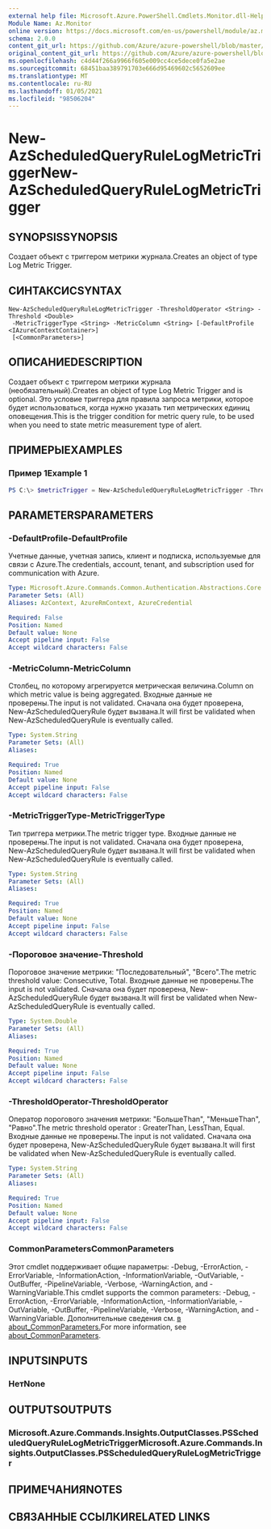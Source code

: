 ```yaml
---
external help file: Microsoft.Azure.PowerShell.Cmdlets.Monitor.dll-Help.xml
Module Name: Az.Monitor
online version: https://docs.microsoft.com/en-us/powershell/module/az.monitor/new-azscheduledqueryrulelogmetrictrigger
schema: 2.0.0
content_git_url: https://github.com/Azure/azure-powershell/blob/master/src/Monitor/Monitor/help/New-AzScheduledQueryRuleLogMetricTrigger.md
original_content_git_url: https://github.com/Azure/azure-powershell/blob/master/src/Monitor/Monitor/help/New-AzScheduledQueryRuleLogMetricTrigger.md
ms.openlocfilehash: c4d44f266a9966f605e009cc4ce5dece0fa5e2ae
ms.sourcegitcommit: 68451baa389791703e666d95469602c5652609ee
ms.translationtype: MT
ms.contentlocale: ru-RU
ms.lasthandoff: 01/05/2021
ms.locfileid: "98506204"
---
```

# <span data-ttu-id="3ba89-101">New-AzScheduledQueryRuleLogMetricTrigger</span><span class="sxs-lookup"><span data-stu-id="3ba89-101">New-AzScheduledQueryRuleLogMetricTrigger</span></span>

## <span data-ttu-id="3ba89-102">SYNOPSIS</span><span class="sxs-lookup"><span data-stu-id="3ba89-102">SYNOPSIS</span></span>
<span data-ttu-id="3ba89-103">Создает объект с триггером метрики журнала.</span><span class="sxs-lookup"><span data-stu-id="3ba89-103">Creates an object of type Log Metric Trigger.</span></span>

## <span data-ttu-id="3ba89-104">СИНТАКСИС</span><span class="sxs-lookup"><span data-stu-id="3ba89-104">SYNTAX</span></span>

```
New-AzScheduledQueryRuleLogMetricTrigger -ThresholdOperator <String> -Threshold <Double>
 -MetricTriggerType <String> -MetricColumn <String> [-DefaultProfile <IAzureContextContainer>]
 [<CommonParameters>]
```

## <span data-ttu-id="3ba89-105">ОПИСАНИЕ</span><span class="sxs-lookup"><span data-stu-id="3ba89-105">DESCRIPTION</span></span>
<span data-ttu-id="3ba89-106">Создает объект с триггером метрики журнала (необязательный).</span><span class="sxs-lookup"><span data-stu-id="3ba89-106">Creates an object of type Log Metric Trigger and is optional.</span></span>
<span data-ttu-id="3ba89-107">Это условие триггера для правила запроса метрики, которое будет использоваться, когда нужно указать тип метрических единиц оповещения.</span><span class="sxs-lookup"><span data-stu-id="3ba89-107">This is the trigger condition for metric query rule, to be used when you need to state metric measurement type of alert.</span></span>

## <span data-ttu-id="3ba89-108">ПРИМЕРЫ</span><span class="sxs-lookup"><span data-stu-id="3ba89-108">EXAMPLES</span></span>

### <span data-ttu-id="3ba89-109">Пример 1</span><span class="sxs-lookup"><span data-stu-id="3ba89-109">Example 1</span></span>
```powershell
PS C:\> $metricTrigger = New-AzScheduledQueryRuleLogMetricTrigger -ThresholdOperator "GreaterThan" -Threshold 5 -MetricTriggerType "Consecutive" -MetricColumn "Computer"
```

## <span data-ttu-id="3ba89-110">PARAMETERS</span><span class="sxs-lookup"><span data-stu-id="3ba89-110">PARAMETERS</span></span>

### <span data-ttu-id="3ba89-111">-DefaultProfile</span><span class="sxs-lookup"><span data-stu-id="3ba89-111">-DefaultProfile</span></span>
<span data-ttu-id="3ba89-112">Учетные данные, учетная запись, клиент и подписка, используемые для связи с Azure.</span><span class="sxs-lookup"><span data-stu-id="3ba89-112">The credentials, account, tenant, and subscription used for communication with Azure.</span></span>

```yaml
Type: Microsoft.Azure.Commands.Common.Authentication.Abstractions.Core.IAzureContextContainer
Parameter Sets: (All)
Aliases: AzContext, AzureRmContext, AzureCredential

Required: False
Position: Named
Default value: None
Accept pipeline input: False
Accept wildcard characters: False
```

### <span data-ttu-id="3ba89-113">-MetricColumn</span><span class="sxs-lookup"><span data-stu-id="3ba89-113">-MetricColumn</span></span>
<span data-ttu-id="3ba89-114">Столбец, по которому агрегируется метрическая величина.</span><span class="sxs-lookup"><span data-stu-id="3ba89-114">Column on which metric value is being aggregated.</span></span>
<span data-ttu-id="3ba89-115">Входные данные не проверены.</span><span class="sxs-lookup"><span data-stu-id="3ba89-115">The input is not validated.</span></span> <span data-ttu-id="3ba89-116">Сначала она будет проверена, New-AzScheduledQueryRule будет вызвана.</span><span class="sxs-lookup"><span data-stu-id="3ba89-116">It will first be validated when New-AzScheduledQueryRule is eventually called.</span></span>

```yaml
Type: System.String
Parameter Sets: (All)
Aliases:

Required: True
Position: Named
Default value: None
Accept pipeline input: False
Accept wildcard characters: False
```

### <span data-ttu-id="3ba89-117">-MetricTriggerType</span><span class="sxs-lookup"><span data-stu-id="3ba89-117">-MetricTriggerType</span></span>
<span data-ttu-id="3ba89-118">Тип триггера метрики.</span><span class="sxs-lookup"><span data-stu-id="3ba89-118">The metric trigger type.</span></span>
<span data-ttu-id="3ba89-119">Входные данные не проверены.</span><span class="sxs-lookup"><span data-stu-id="3ba89-119">The input is not validated.</span></span> <span data-ttu-id="3ba89-120">Сначала она будет проверена, New-AzScheduledQueryRule будет вызвана.</span><span class="sxs-lookup"><span data-stu-id="3ba89-120">It will first be validated when New-AzScheduledQueryRule is eventually called.</span></span>

```yaml
Type: System.String
Parameter Sets: (All)
Aliases:

Required: True
Position: Named
Default value: None
Accept pipeline input: False
Accept wildcard characters: False
```

### <span data-ttu-id="3ba89-121">-Пороговое значение</span><span class="sxs-lookup"><span data-stu-id="3ba89-121">-Threshold</span></span>
<span data-ttu-id="3ba89-122">Пороговое значение метрики: "Последовательный", "Всего".</span><span class="sxs-lookup"><span data-stu-id="3ba89-122">The metric threshold value: Consecutive, Total.</span></span>
<span data-ttu-id="3ba89-123">Входные данные не проверены.</span><span class="sxs-lookup"><span data-stu-id="3ba89-123">The input is not validated.</span></span> <span data-ttu-id="3ba89-124">Сначала она будет проверена, New-AzScheduledQueryRule будет вызвана.</span><span class="sxs-lookup"><span data-stu-id="3ba89-124">It will first be validated when New-AzScheduledQueryRule is eventually called.</span></span>

```yaml
Type: System.Double
Parameter Sets: (All)
Aliases:

Required: True
Position: Named
Default value: None
Accept pipeline input: False
Accept wildcard characters: False
```

### <span data-ttu-id="3ba89-125">-ThresholdOperator</span><span class="sxs-lookup"><span data-stu-id="3ba89-125">-ThresholdOperator</span></span>
<span data-ttu-id="3ba89-126">Оператор порогового значения метрики: "БольшеThan", "МеньшеThan", "Равно".</span><span class="sxs-lookup"><span data-stu-id="3ba89-126">The metric threshold operator : GreaterThan, LessThan, Equal.</span></span>
<span data-ttu-id="3ba89-127">Входные данные не проверены.</span><span class="sxs-lookup"><span data-stu-id="3ba89-127">The input is not validated.</span></span> <span data-ttu-id="3ba89-128">Сначала она будет проверена, New-AzScheduledQueryRule будет вызвана.</span><span class="sxs-lookup"><span data-stu-id="3ba89-128">It will first be validated when New-AzScheduledQueryRule is eventually called.</span></span>

```yaml
Type: System.String
Parameter Sets: (All)
Aliases:

Required: True
Position: Named
Default value: None
Accept pipeline input: False
Accept wildcard characters: False
```

### <span data-ttu-id="3ba89-129">CommonParameters</span><span class="sxs-lookup"><span data-stu-id="3ba89-129">CommonParameters</span></span>
<span data-ttu-id="3ba89-130">Этот cmdlet поддерживает общие параметры: -Debug, -ErrorAction, -ErrorVariable, -InformationAction, -InformationVariable, -OutVariable, -OutBuffer, -PipelineVariable, -Verbose, -WarningAction, and -WarningVariable.</span><span class="sxs-lookup"><span data-stu-id="3ba89-130">This cmdlet supports the common parameters: -Debug, -ErrorAction, -ErrorVariable, -InformationAction, -InformationVariable, -OutVariable, -OutBuffer, -PipelineVariable, -Verbose, -WarningAction, and -WarningVariable.</span></span> <span data-ttu-id="3ba89-131">Дополнительные сведения см. [в about_CommonParameters.](http://go.microsoft.com/fwlink/?LinkID=113216)</span><span class="sxs-lookup"><span data-stu-id="3ba89-131">For more information, see [about_CommonParameters](http://go.microsoft.com/fwlink/?LinkID=113216).</span></span>

## <span data-ttu-id="3ba89-132">INPUTS</span><span class="sxs-lookup"><span data-stu-id="3ba89-132">INPUTS</span></span>

### <span data-ttu-id="3ba89-133">Нет</span><span class="sxs-lookup"><span data-stu-id="3ba89-133">None</span></span>

## <span data-ttu-id="3ba89-134">OUTPUTS</span><span class="sxs-lookup"><span data-stu-id="3ba89-134">OUTPUTS</span></span>

### <span data-ttu-id="3ba89-135">Microsoft.Azure.Commands.Insights.OutputClasses.PSScheduledQueryRuleLogMetricTrigger</span><span class="sxs-lookup"><span data-stu-id="3ba89-135">Microsoft.Azure.Commands.Insights.OutputClasses.PSScheduledQueryRuleLogMetricTrigger</span></span>

## <span data-ttu-id="3ba89-136">ПРИМЕЧАНИЯ</span><span class="sxs-lookup"><span data-stu-id="3ba89-136">NOTES</span></span>

## <span data-ttu-id="3ba89-137">СВЯЗАННЫЕ ССЫЛКИ</span><span class="sxs-lookup"><span data-stu-id="3ba89-137">RELATED LINKS</span></span>
